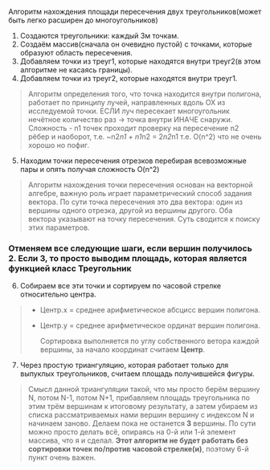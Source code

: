 Алгоритм нахождения площади пересечения двух треугольников(может быть легко расширен до многоугольников)

1. Создаются треугольники: каждый 3м точкам.
2. Создаём массив(сначала он очевидно пустой) с точками, которые образуют область пересечения.
3. Добавляем точки из треуг1, которые находятся внутри треуг2(в этом алгоритме не касаясь границы).
4. Добавляем точки из треуг2, которые находятся внутри треуг1.

>Алгоритм определения того, что точка находится внутри полигона, работает по принципу лучей, направленных вдоль ОХ из исследуемой точки.
>ЕСЛИ луч пересекает многоугольник нечётное количество раз -> точка внутри ИНАЧЕ снаружи.
>Сложность - n1 точек проходит проверку на пересечение n2 рёбер и наоборот, т.е. ~n2*n1 + n1*n2 = 2*n2*n1 т.е. O(n^2) что не очень хорошо но пофиг.

5. Находим точки пересечения отрезков перебирая всевозможные пары и опять получая сложность O(n^2)

>Алгоритм нахождения точки пересечения основан на векторной алгебре, важную роль играет параметрический способ задания вектора.
>По сути точка пересечения это два вектора: один из вершины одного отрезка, другой из вершины другого. Оба вектора указывают на точку пересечения.
>Суть сводится к поиску этих параметров.

### __Отменяем__ все следующие шаги, если вершин получилось 2. Если 3, то просто выводим площадь, которая является функцией класс Треугольник

6. Собираем все эти точки и сортируем по часовой стрелке относительно центра.

> - Центр.х = среднее арифметическое абсцисс вершин полигона.
> - Центр.у = среднее арифметическое ординат вершин полигона.
>    
>   Сортировка выполняется по углу собственного ветора каждой вершины, за начало координат считаем __Центр__.

7. Через простую триангуляцию, которая работает только для выпуклых треугольников, считаем площадь получившейся фигуры.

> Смысл данной триангуляции такой, что мы просто берём вершину N, потом N-1, потом N+1, прибавляем площадь треугольника по этим трём вершинам
> к итоговому результату, а затем убираем из списка рассматриваемых нами вершин вершину с индексом N и начинаем заново. Делаем пока не останется __3__ вершины. По сути можно просто
> делать всё, опираясь на 0-й или 1-й элемент массива, что я и сделал.
> __Этот алгоритм не будет работать без сортировки точек по/против часовой стрелке(и)__, поэтому 6-й пункт очень важен.
